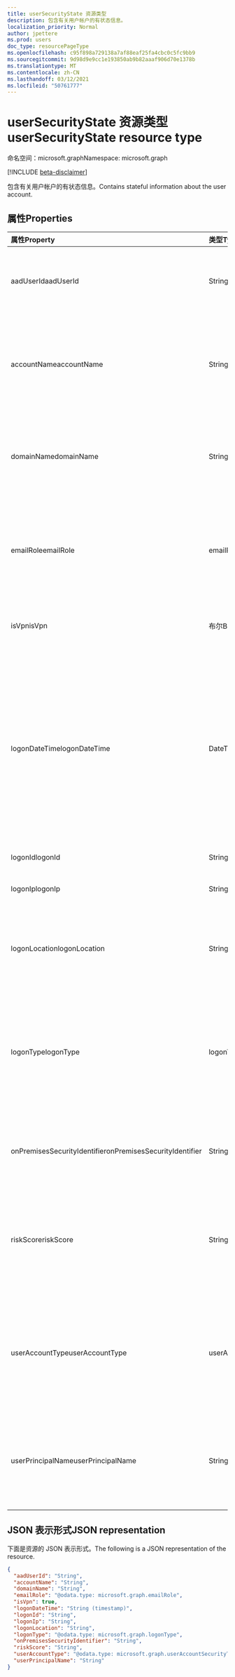 ```yaml
---
title: userSecurityState 资源类型
description: 包含有关用户帐户的有状态信息。
localization_priority: Normal
author: jpettere
ms.prod: users
doc_type: resourcePageType
ms.openlocfilehash: c95f898a729138a7af88eaf25fa4cbc0c5fc9bb9
ms.sourcegitcommit: 9d98d9e9cc1e193850ab9b82aaaf906d70e1378b
ms.translationtype: MT
ms.contentlocale: zh-CN
ms.lasthandoff: 03/12/2021
ms.locfileid: "50761777"
---
```

# <a name="usersecuritystate-resource-type"></a><span data-ttu-id="1d7e3-103">userSecurityState 资源类型</span><span class="sxs-lookup"><span data-stu-id="1d7e3-103">userSecurityState resource type</span></span>

<span data-ttu-id="1d7e3-104">命名空间：microsoft.graph</span><span class="sxs-lookup"><span data-stu-id="1d7e3-104">Namespace: microsoft.graph</span></span>

 [!INCLUDE [beta-disclaimer](../../includes/beta-disclaimer.md)]

<span data-ttu-id="1d7e3-105">包含有关用户帐户的有状态信息。</span><span class="sxs-lookup"><span data-stu-id="1d7e3-105">Contains stateful information about the user account.</span></span>

## <a name="properties"></a><span data-ttu-id="1d7e3-106">属性</span><span class="sxs-lookup"><span data-stu-id="1d7e3-106">Properties</span></span>

| <span data-ttu-id="1d7e3-107">属性</span><span class="sxs-lookup"><span data-stu-id="1d7e3-107">Property</span></span>   | <span data-ttu-id="1d7e3-108">类型</span><span class="sxs-lookup"><span data-stu-id="1d7e3-108">Type</span></span> |<span data-ttu-id="1d7e3-109">说明</span><span class="sxs-lookup"><span data-stu-id="1d7e3-109">Description</span></span>|
|:---------------|:--------|:----------|
|<span data-ttu-id="1d7e3-110">aadUserId</span><span class="sxs-lookup"><span data-stu-id="1d7e3-110">aadUserId</span></span>|<span data-ttu-id="1d7e3-111">String</span><span class="sxs-lookup"><span data-stu-id="1d7e3-111">String</span></span>|<span data-ttu-id="1d7e3-112">AAD 用户对象标识符 (GUID) - 表示物理/多帐户用户实体。</span><span class="sxs-lookup"><span data-stu-id="1d7e3-112">AAD User object identifier (GUID) - represents the physical/multi-account user entity.</span></span>|
|<span data-ttu-id="1d7e3-113">accountName</span><span class="sxs-lookup"><span data-stu-id="1d7e3-113">accountName</span></span>|<span data-ttu-id="1d7e3-114">String</span><span class="sxs-lookup"><span data-stu-id="1d7e3-114">String</span></span>|<span data-ttu-id="1d7e3-115">没有 Active Directory 域 (DNS 域的用户帐户名 -)  (也称为 `mailNickName`) 。</span><span class="sxs-lookup"><span data-stu-id="1d7e3-115">Account name of user account (without Active Directory domain or DNS domain) - (also called `mailNickName`).</span></span>|
|<span data-ttu-id="1d7e3-116">domainName</span><span class="sxs-lookup"><span data-stu-id="1d7e3-116">domainName</span></span>|<span data-ttu-id="1d7e3-117">String</span><span class="sxs-lookup"><span data-stu-id="1d7e3-117">String</span></span>|<span data-ttu-id="1d7e3-118">用户帐户的 NetBIOS/Active Directory (，即域\帐户格式) 。</span><span class="sxs-lookup"><span data-stu-id="1d7e3-118">NetBIOS/Active Directory domain of user account (that is, domain\account format).</span></span>|
|<span data-ttu-id="1d7e3-119">emailRole</span><span class="sxs-lookup"><span data-stu-id="1d7e3-119">emailRole</span></span>|<span data-ttu-id="1d7e3-120">emailRole</span><span class="sxs-lookup"><span data-stu-id="1d7e3-120">emailRole</span></span>|<span data-ttu-id="1d7e3-121">对于电子邮件相关警报 - 用户帐户的电子邮件"角色"。</span><span class="sxs-lookup"><span data-stu-id="1d7e3-121">For email-related alerts - user account's email 'role'.</span></span> <span data-ttu-id="1d7e3-122">可取值为：`unknown`、`sender`、`recipient`。</span><span class="sxs-lookup"><span data-stu-id="1d7e3-122">Possible values are: `unknown`, `sender`, `recipient`.</span></span>|
|<span data-ttu-id="1d7e3-123">isVpn</span><span class="sxs-lookup"><span data-stu-id="1d7e3-123">isVpn</span></span>|<span data-ttu-id="1d7e3-124">布尔</span><span class="sxs-lookup"><span data-stu-id="1d7e3-124">Boolean</span></span>|<span data-ttu-id="1d7e3-125">指示用户是否通过 VPN 登录。</span><span class="sxs-lookup"><span data-stu-id="1d7e3-125">Indicates whether the user logged on through a VPN.</span></span>|
|<span data-ttu-id="1d7e3-126">logonDateTime</span><span class="sxs-lookup"><span data-stu-id="1d7e3-126">logonDateTime</span></span>|<span data-ttu-id="1d7e3-127">DateTimeOffset</span><span class="sxs-lookup"><span data-stu-id="1d7e3-127">DateTimeOffset</span></span>|<span data-ttu-id="1d7e3-128">登录发生的时间。</span><span class="sxs-lookup"><span data-stu-id="1d7e3-128">Time at which the sign-in occurred.</span></span> <span data-ttu-id="1d7e3-129">时间戳类型表示采用 ISO 8601 格式的日期和时间信息，始终采用 UTC 时区。</span><span class="sxs-lookup"><span data-stu-id="1d7e3-129">The Timestamp type represents date and time information using ISO 8601 format and is always in UTC time.</span></span> <span data-ttu-id="1d7e3-130">例如，2014 年 1 月 1 日午夜 UTC 为 `2014-01-01T00:00:00Z`。</span><span class="sxs-lookup"><span data-stu-id="1d7e3-130">For example, midnight UTC on Jan 1, 2014 is `2014-01-01T00:00:00Z`.</span></span>|
|<span data-ttu-id="1d7e3-131">logonId</span><span class="sxs-lookup"><span data-stu-id="1d7e3-131">logonId</span></span>|<span data-ttu-id="1d7e3-132">String</span><span class="sxs-lookup"><span data-stu-id="1d7e3-132">String</span></span>|<span data-ttu-id="1d7e3-133">用户登录 ID。</span><span class="sxs-lookup"><span data-stu-id="1d7e3-133">User sign-in ID.</span></span>|
|<span data-ttu-id="1d7e3-134">logonIp</span><span class="sxs-lookup"><span data-stu-id="1d7e3-134">logonIp</span></span>|<span data-ttu-id="1d7e3-135">String</span><span class="sxs-lookup"><span data-stu-id="1d7e3-135">String</span></span>|<span data-ttu-id="1d7e3-136">IP 地址 源自登录请求。</span><span class="sxs-lookup"><span data-stu-id="1d7e3-136">IP Address the sign-in request originated from.</span></span>|
|<span data-ttu-id="1d7e3-137">logonLocation</span><span class="sxs-lookup"><span data-stu-id="1d7e3-137">logonLocation</span></span>|<span data-ttu-id="1d7e3-138">String</span><span class="sxs-lookup"><span data-stu-id="1d7e3-138">String</span></span>|<span data-ttu-id="1d7e3-139">位置 (IP 地址映射) 与此用户登录事件关联的 IP 地址映射。</span><span class="sxs-lookup"><span data-stu-id="1d7e3-139">Location (by IP address mapping) associated with a user sign-in event by this user.</span></span>|
|<span data-ttu-id="1d7e3-140">logonType</span><span class="sxs-lookup"><span data-stu-id="1d7e3-140">logonType</span></span>|<span data-ttu-id="1d7e3-141">logonType</span><span class="sxs-lookup"><span data-stu-id="1d7e3-141">logonType</span></span>|<span data-ttu-id="1d7e3-142">用户登录方法。</span><span class="sxs-lookup"><span data-stu-id="1d7e3-142">Method of user sign in.</span></span> <span data-ttu-id="1d7e3-143">可取值为：`unknown`、`interactive`、`remoteInteractive`、`network`、`batch`、`service`。</span><span class="sxs-lookup"><span data-stu-id="1d7e3-143">Possible values are: `unknown`, `interactive`, `remoteInteractive`, `network`, `batch`, `service`.</span></span>|
|<span data-ttu-id="1d7e3-144">onPremisesSecurityIdentifier</span><span class="sxs-lookup"><span data-stu-id="1d7e3-144">onPremisesSecurityIdentifier</span></span>|<span data-ttu-id="1d7e3-145">String</span><span class="sxs-lookup"><span data-stu-id="1d7e3-145">String</span></span>|<span data-ttu-id="1d7e3-146">Active Directory (用户) SID (本地) 安全标识符。</span><span class="sxs-lookup"><span data-stu-id="1d7e3-146">Active Directory (on-premises) Security Identifier (SID) of the user.</span></span>|
|<span data-ttu-id="1d7e3-147">riskScore</span><span class="sxs-lookup"><span data-stu-id="1d7e3-147">riskScore</span></span>|<span data-ttu-id="1d7e3-148">String</span><span class="sxs-lookup"><span data-stu-id="1d7e3-148">String</span></span>|<span data-ttu-id="1d7e3-149">提供程序生成/计算用户帐户的风险评分。</span><span class="sxs-lookup"><span data-stu-id="1d7e3-149">Provider-generated/calculated risk score of the user account.</span></span> <span data-ttu-id="1d7e3-150">建议的值范围为 0-1，等于百分比。</span><span class="sxs-lookup"><span data-stu-id="1d7e3-150">Recommended value range of 0-1, which equates to a percentage.</span></span>|
|<span data-ttu-id="1d7e3-151">userAccountType</span><span class="sxs-lookup"><span data-stu-id="1d7e3-151">userAccountType</span></span>|<span data-ttu-id="1d7e3-152">userAccountSecurityType</span><span class="sxs-lookup"><span data-stu-id="1d7e3-152">userAccountSecurityType</span></span>|<span data-ttu-id="1d7e3-153">根据 Windows 定义 (组) 用户帐户类型。</span><span class="sxs-lookup"><span data-stu-id="1d7e3-153">User account type (group membership), per Windows definition.</span></span> <span data-ttu-id="1d7e3-154">可取值为：`unknown`、`standard`、`power`、`administrator`。</span><span class="sxs-lookup"><span data-stu-id="1d7e3-154">Possible values are: `unknown`, `standard`, `power`, `administrator`.</span></span>|
|<span data-ttu-id="1d7e3-155">userPrincipalName</span><span class="sxs-lookup"><span data-stu-id="1d7e3-155">userPrincipalName</span></span>|<span data-ttu-id="1d7e3-156">String</span><span class="sxs-lookup"><span data-stu-id="1d7e3-156">String</span></span>|<span data-ttu-id="1d7e3-157">用户登录名 - Internet 格式： (用户帐户名) @ (用户帐户 DNS 域名) 。</span><span class="sxs-lookup"><span data-stu-id="1d7e3-157">User sign-in name - internet format: (user account name)@(user account DNS domain name).</span></span>|

## <a name="json-representation"></a><span data-ttu-id="1d7e3-158">JSON 表示形式</span><span class="sxs-lookup"><span data-stu-id="1d7e3-158">JSON representation</span></span>

<span data-ttu-id="1d7e3-159">下面是资源的 JSON 表示形式。</span><span class="sxs-lookup"><span data-stu-id="1d7e3-159">The following is a JSON representation of the resource.</span></span>

<!-- {
  "blockType": "resource",
  "optionalProperties": [

  ],
  "@odata.type": "microsoft.graph.userSecurityState"
}-->

```json
{
  "aadUserId": "String",
  "accountName": "String",
  "domainName": "String",
  "emailRole": "@odata.type: microsoft.graph.emailRole",
  "isVpn": true,
  "logonDateTime": "String (timestamp)",
  "logonId": "String",
  "logonIp": "String",
  "logonLocation": "String",
  "logonType": "@odata.type: microsoft.graph.logonType",
  "onPremisesSecurityIdentifier": "String",
  "riskScore": "String",
  "userAccountType": "@odata.type: microsoft.graph.userAccountSecurityType",
  "userPrincipalName": "String"
}

```

<!-- uuid: 8fcb5dbc-d5aa-4681-8e31-b001d5168d79
2015-10-25 14:57:30 UTC -->
<!--
{
  "type": "#page.annotation",
  "description": "userSecurityState resource",
  "keywords": "",
  "section": "documentation",
  "tocPath": "",
  "suppressions": []
}
-->


